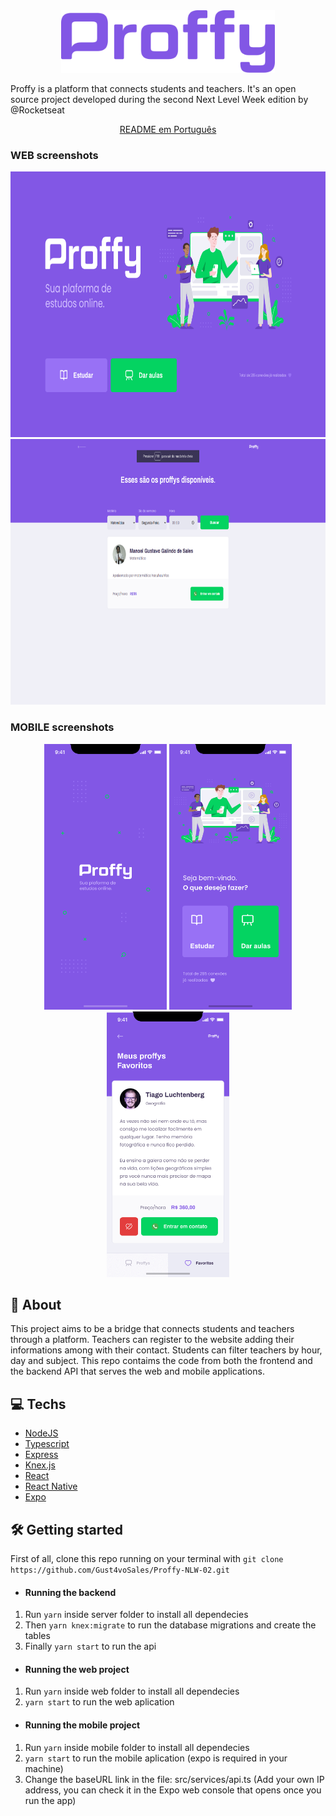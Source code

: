 <div align="center">
<img src="https://github.com/Gust4voSales/Proffy-NLW-02/blob/master/.github/logo.png?raw=true" alt="icon" height="100">
</div>

<p>Proffy is a platform that connects students and teachers. It's an open source project developed during the second Next Level Week edition by @Rocketseat</p>

<p align="center">
    <a href="README-pt.md">README em Português</a>
</p>


<h3>WEB screenshots</h3>
<div align="center">
  <img src="https://github.com/Gust4voSales/Proffy-NLW-02/blob/master/.github/web-landing.png?raw=true" alt="logo" height="425">
  <img src="https://github.com/Gust4voSales/Proffy-NLW-02/blob/master/.github/web-proffys.png?raw=true" alt="logo" height="425">
</div>

<h3>MOBILE screenshots</h3>
<div align="center">
  <img src="https://github.com/Gust4voSales/Proffy-NLW-02/blob/master/.github/mobile-splash.png?raw=true" alt="logo" height="425">
  <img src="https://github.com/Gust4voSales/Proffy-NLW-02/blob/master/.github/mobile-home.png?raw=true" alt="logo" height="425">
  <img src="https://github.com/Gust4voSales/Proffy-NLW-02/blob/master/.github/mobile-favoritos.png?raw=true" alt="logo" height="425">
</div>

## 📜 About
This project aims to be a bridge that connects students and teachers through a platform. Teachers can register to the website adding their informations among with their contact. 
Students can filter teachers by hour, day and subject. This repo contaims the code from both the frontend and the backend API that serves the web and mobile applications.

## 💻 Techs
* [NodeJS](https://nodejs.org/en/)
* [Typescript](https://www.typescriptlang.org/) 
* [Express](https://expressjs.com/) 
* [Knex.js](http://knexjs.org/)
* [React](https://reactjs.org/)   
* [React Native](https://reactnative.dev/) 
* [Expo](https://expo.io/)       

## 🛠 Getting started
First of all, clone this repo running on your terminal with ````git clone https://github.com/Gust4voSales/Proffy-NLW-02.git```` 
* #### Running the backend 
1. Run ````yarn```` inside server folder to install all dependecies
2. Then ````yarn knex:migrate```` to run the database migrations and create the tables
3. Finally ````yarn start```` to run the api
* #### Running the web project
1. Run ````yarn```` inside web folder to install all dependecies 
2. ````yarn start```` to run the web aplication
* #### Running the mobile project
1. Run ````yarn```` inside mobile folder to install all dependecies
2. ````yarn start```` to run the mobile aplication (expo is required in your machine) 
3. Change the baseURL link in the file: src/services/api.ts (Add your own IP address, you can check it in the Expo web console that opens once you run the app)
